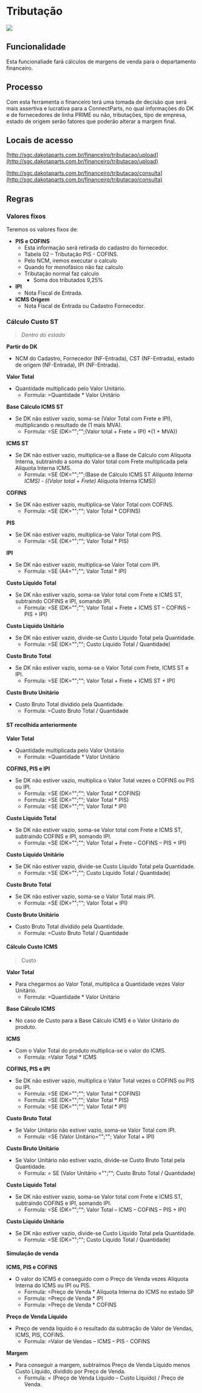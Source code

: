# Tributação

![](http://developers.connectparts.com.br/imagens/tributacao01.png)

## Funcionalidade

Esta funcionaliade fará cálculos de margens de venda para o departamento financeiro.

## Processo

Com esta ferramenta o financeiro terá uma tomada de decisão que será mais assertiva e lucrativa para a ConnectParts, no qual informações do DK e de fornecedores de linha PRIME ou não, tributações, tipo de empresa, estado de origem serão fatores que poderão alterar a margem final.

## Locais de acesso

[http://sgc.dakotaparts.com.br/financeiro/tributacao/upload](http://sgc.dakotaparts.com.br/financeiro/tributacao/upload)

[http://sgc.dakotaparts.com.br/financeiro/tributacao/consulta](http://sgc.dakotaparts.com.br/financeiro/tributacao/consulta)

## Regras

### Valores fixos

Teremos os valores fixos de:

* **PIS e COFINS**
  * Esta informação será retirada do cadastro do fornecedor.
  * Tabela 02 – Tributação PIS - COFINS.
  * Pelo NCM, iremos executar o calculo
  * Quando for monofásico não faz calculo
  * Tributação normal faz calculo
    * Soma dos tributados 9,25%
* **IPI**
  * Nota Fiscal de Entrada.
* **ICMS Origem**
  * Nota Fiscal de Entrada ou Cadastro Fornecedor.

### Cálculo Custo ST

> _Dentro do estado_

**Partir do DK**

* NCM do Cadastro, Fornecedor \(NF-Entrada\), CST \(NF-Entrada\), estado de origem \(NF-Entrada\), IPI \(NF-Entrada\).

**Valor Total**

* Quantidade multiplicado pelo Valor Unitário.
  * Formula: =Quantidade \* Valor Unitário

**Base Cálculo ICMS ST**

* Se DK não estiver vazio, soma-se \(Valor Total com Frete e IPI\), multiplicando o resultado de \(1 mais MVA\).
  * Formula: =SE \(DK="";"";\(Valor total + Frete + IPI\) \*\(1 + MVA\)\)

**ICMS ST**

* Se DK não estiver vazio, multiplica-se a Base de Cálculo com Alíquota Interna, subtraindo a soma do Valor total com Frete multiplicada pela Alíquota Interna ICMS.
  * Formula: =SE \(DK="";"";\(Base de Cálculo ICMS ST  _Alíquota Interna ICMS\) - \(\(Valor total + Frete\)_  Alíquota Interna ICMS\)\)

**COFINS**

* Se DK não estiver vazio, multiplica-se Valor Total com COFINS.
  * Formula: =SE \(DK="";"“; Valor Total \* COFINS\)

**PIS**

* Se DK não estiver vazio, multiplica-se Valor Total com PIS.
  * Formula: =SE \(DK="";"“; Valor Total \* PIS\)

**IPI**

* Se DK não estiver vazio, multiplica-se Valor Total com IPI.
  * Formula: =SE \(A4="";"“; Valor Total \* IPI\)

**Custo Líquido Total**

* Se DK não estiver vazio, soma-se Valor total com Frete e ICMS ST, subtraindo COFINS e IPI, somando IPI.
  * Formula: =SE \(DK="";"“; Valor Total + Frete + ICMS ST – COFINS – PIS + IPI\)

**Custo Líquido Unitário**

* Se DK não estiver vazio, divide-se Custo Líquido Total pela Quantidade.
  * Formula: =SE \(DK="";"“; Custo Liquido Total / Quantidade\)

**Custo Bruto Total**

* Se DK não estiver vazio, soma-se o Valor Total com Frete, ICMS ST e IPI.
  * Formula: =SE \(DK="";"“; Valor Total + Frete + ICMS ST + IPI\)

**Custo Bruto Unitário**

* Custo Bruto Total dividido pela Quantidade.
  * Formula: =Custo Bruto Total / Quantidade

#### ST recolhida anteriormente

**Valor Total**

* Quantidade multiplicada pelo Valor Unitário
  * Formula: =Quantidade \* Valor Unitário

**COFINS, PIS e IPI**

* Se DK não estiver vazio, multiplica o Valor Total vezes o COFINS ou PIS ou IPI.
  * Formula: =SE \(DK="";"“; Valor Total \* COFINS\)
  * Formula: =SE \(DK="";"“; Valor Total \* PIS\)
  * Formula: =SE \(DK="";"“; Valor Total \* IPI\)

**Custo Líquido Total**

* Se DK não estiver vazio, soma-se Valor total com Frete e ICMS ST, subtraindo COFINS e IPI, somando IPI.
  * Formula: =SE \(DK="";"“; Valor Total + Frete – COFINS – PIS + IPI\)

**Custo Líquido Unitário**

* Se DK não estiver vazio, divide-se Custo Líquido Total pela Quantidade.
  * Formula: =SE \(DK="";"“; Custo Liquido Total / Quantidade\)

**Custo Bruto Total**

* Se DK não estiver vazio, soma-se o Valor Total mais IPI.
  * Formula: =SE \(DK="";"“; Valor Total + IPI\)

**Custo Bruto Unitário**

* Custo Bruto Total dividido pela Quantidade.
  * Formula: =Custo Bruto Total / Quantidade

#### Cálculo Custo ICMS

> Custo

**Valor Total**

* Para chegarmos ao Valor Total, multiplica a Quantidade vezes Valor Unitário.
  * Formula: =Quantidade \* Valor Unitário

**Base Cálculo ICMS**

* No caso de Custo para a Base Cálculo ICMS é o Valor Unitário do produto.

**ICMS**

* Com o Valor Total do produto multiplica-se o valor do ICMS.
  * Formula: =Valor Total \* ICMS

**COFINS, PIS e IPI**

* Se DK não estiver vazio, multiplica o Valor Total vezes o COFINS ou PIS ou IPI.
  * Formula: =SE \(DK="";"“; Valor Total \* COFINS\)
  * Formula: =SE \(DK="";"“; Valor Total \* PIS\)
  * Formula: =SE \(DK="";"“; Valor Total \* IPI\)

**Custo Bruto Total**

* Se Valor Unitário não estiver vazio, soma-se Valor Total com IPI.
  * Formula: =SE \(Valor Unitário="";""; Valor Total + IPI\)

**Custo Bruto Unitário**

* Se Valor Unitário não estiver vazio, divide-se Custo Bruto Total pela Quantidade.
  * Formula: = SE \(Valor Unitário ="";"“; Custo Bruto Total / Quantidade\)

**Custo Líquido Total**

* Se DK não estiver vazio, soma-se Valor total com Frete e ICMS ST, subtraindo COFINS e IPI, somando IPI.
  * Formula: =SE \(DK="";"“; Valor Total – ICMS – COFINS – PIS + IPI\)

**Custo Líquido Unitário**

* Se DK não estiver vazio, divide-se Custo Liquido Total pela Quantidade.
  * Formula: =SE \(DK="";"“; Custo Liquido Total / Quantidade\)

#### Simulação de venda

**ICMS, PIS e COFINS**

* O valor do ICMS é conseguido com o Preço de Venda vezes Alíquota Interna do ICMS ou IPI ou PIS.
  * Formula: =Preço de Venda \* Alíquota Interna do ICMS no estado SP
  * Formula: =Preço de Venda \* IPI
  * Formula: =Preço de Venda \* COFINS

**Preço de Venda Líquido**

* Preço de venda liquido é o resultado da subtração de Valor de Vendas, ICMS, PIS, COFINS.
  * Formula: =Valor de Vendas – ICMS – PIS - COFINS

**Margem**

* Para conseguir a margem, subtraímos Preço de Venda Líquido menos Custo Líquido, dividido por Preço de Venda.
  * Formula: = \(Preço de Venda Liquido – Custo Líquido\) / Preço de Venda.

